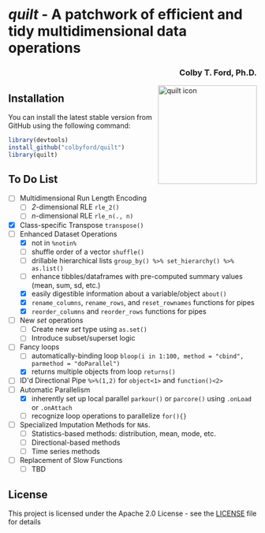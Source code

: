 
# *quilt* - A patchwork of efficient and tidy multidimensional data operations
<h3 align = "right">Colby T. Ford, Ph.D.</h3>
<img align="right" src="https://raw.githubusercontent.com/colbyford/quilt/master/img/quilt_hex.png" alt="quilt icon" width="200">

## Installation

You can install the latest stable version from GitHub using the following command:
```r
library(devtools)
install_github("colbyford/quilt")
library(quilt)
```

## To Do List

- [ ] Multidimensional Run Length Encoding
  - [ ] _2_-dimensional RLE `rle_2()`
  - [ ] _n_-dimensional RLE `rle_n(., n)`
- [x] Class-specific Transpose `transpose()`
- [ ] Enhanced Dataset Operations
  - [x] not in `%notin%`
  - [ ] shuffle order of a vector `shuffle()`
  - [ ] drillable hierarchical lists `group_by() %>% set_hierarchy() %>% as.list()`
  - [ ] enhance tibbles/dataframes with pre-computed summary values (mean, sum, sd, etc.)
  - [x] easily digestible information about a variable/object `about()`
  - [x] `rename_columns`, `rename_rows`, and `reset_rownames` functions for pipes
  - [x] `reorder_columns` and `reorder_rows` functions for pipes
- [ ] New _set_ operations
  - [ ] Create new _set_ type using `as.set()`
  - [ ] Introduce subset/superset logic
- [ ] Fancy loops
  - [ ] automatically-binding loop `bloop(i in 1:100, method = "cbind", parmethod = "doParallel")`
  - [x] returns multiple objects from loop `returns()`
- [ ] ID'd Directional Pipe `%>%(1,2)` for `object<1>` and `function()<2>`
- [ ] Automatic Parallelism
  - [x] inherently set up local parallel `parkour()` or `parcore()` using `.onLoad` or `.onAttach`
  - [ ] recognize loop operations to parallelize `for(){}`
- [ ] Specialized Imputation Methods for `NA`s.
  - [ ] Statistics-based methods: distribution, mean, mode, etc.
  - [ ] Directional-based methods
  - [ ] Time series methods
- [ ] Replacement of Slow Functions
  - [ ] TBD

## License

This project is licensed under the Apache 2.0 License - see the [LICENSE](LICENSE) file for details
